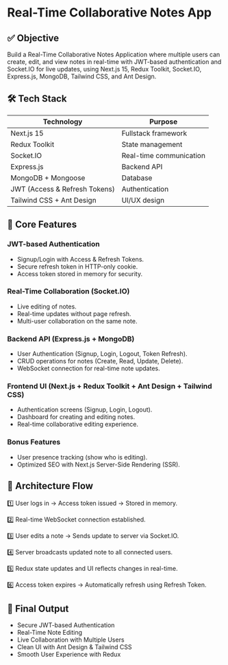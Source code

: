 # Real-Time Collaborative Notes App

## ✅ Objective
Build a Real-Time Collaborative Notes Application where multiple users can create, edit, and view notes in real-time with JWT-based authentication and Socket.IO for live updates, using Next.js 15, Redux Toolkit, Socket.IO, Express.js, MongoDB, Tailwind CSS, and Ant Design.

## 🛠️ Tech Stack
| Technology         | Purpose                     |
|----------------|------------------------------------|
| Next.js 15          | Fullstack framework |
| Redux Toolkit    | State management |
| Socket.IO         | Real-time communication |
| Express.js          | Backend API |
| MongoDB + Mongoose | Database |
| JWT (Access & Refresh Tokens) | Authentication |
| Tailwind CSS + Ant Design | UI/UX design |

## 🛑 Core Features

### JWT-based Authentication
- Signup/Login with Access & Refresh Tokens.
- Secure refresh token in HTTP-only cookie.
- Access token stored in memory for security.

### Real-Time Collaboration (Socket.IO)
- Live editing of notes.
- Real-time updates without page refresh.
- Multi-user collaboration on the same note.

### Backend API (Express.js + MongoDB)
- User Authentication (Signup, Login, Logout, Token Refresh).
- CRUD operations for notes (Create, Read, Update, Delete).
- WebSocket connection for real-time note updates.

### Frontend UI (Next.js + Redux Toolkit + Ant Design + Tailwind CSS)
- Authentication screens (Signup, Login, Logout).
- Dashboard for creating and editing notes.
- Real-time collaborative editing experience.

### Bonus Features
- User presence tracking (show who is editing).
- Optimized SEO with Next.js Server-Side Rendering (SSR).

## 📂 Architecture Flow
1️⃣ User logs in → Access token issued → Stored in memory.

2️⃣ Real-time WebSocket connection established.

3️⃣ User edits a note → Sends update to server via Socket.IO.

4️⃣ Server broadcasts updated note to all connected users.

5️⃣ Redux state updates and UI reflects changes in real-time.

6️⃣ Access token expires → Automatically refresh using Refresh Token.

## 🎯 Final Output
- Secure JWT-based Authentication
- Real-Time Note Editing
- Live Collaboration with Multiple Users
- Clean UI with Ant Design & Tailwind CSS
- Smooth User Experience with Redux


